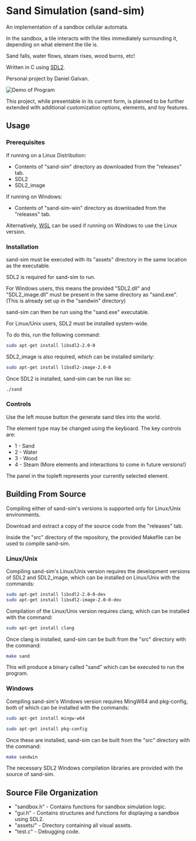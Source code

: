 # Sand Simulation (sand-sim)
An implementation of a sandbox cellular automata.

In the sandbox, a tile interacts with the tiles immediately surrounding it, depending on what element the tile is.

Sand falls, water flows, steam rises, wood burns, etc!

Written in C using [SDL2](https://www.libsdl.org/).

Personal project by Daniel Galvan.

![Demo of Program](src/assets/demo/demo.gif)

This project, while presentable in its current form, is planned to be further extended with additional customization options, elements, and toy features.


## Usage
### Prerequisites

If running on a Linux Distribution:
- Contents of "sand-sim" directory as downloaded from the "releases" tab.
- SDL2
- SDL2_image

If running on Windows:
- Contents of "sand-sim-win" directory as downloaded from the "releases" tab.

Alternatively, [WSL](https://learn.microsoft.com/en-us/windows/wsl/install) can be used if running on Windows to use
the Linux version.

### Installation

sand-sim must be executed with its "assets" directory in the same location as the executable.

SDL2 is required for sand-sim to run.

For Windows users, this means the provided "SDL2.dll" and "SDL2_image.dll" must be present in the same directory as "sand.exe".
(This is already set up in the "sandwin" directory)

sand-sim can then be run using the "sand.exe" executable.

For Linux/Unix users, SDL2 must be installed system-wide. 

To do this, run the following command:

```bash
sudo apt-get install libsdl2-2.0-0
```

SDL2_image is also required, which can be installed similarly:

```bash
sudo apt-get install libsdl2-image-2.0-0
```

Once SDL2 is installed, sand-sim can be run like so:

```bash
./sand
```

### Controls

Use the left mouse button the generate sand tiles into the world.

The element type may be changed using the keyboard. The key controls are:

- 1 - Sand
- 2 - Water
- 3 - Wood
- 4 - Steam
(More elements and interactions to come in future versions!)

The panel in the topleft represents your currently selected element.

## Building From Source

Compiling either of sand-sim's versions is supported only for Linux/Unix environments.

Download and extract a copy of the source code from the "releases" tab.

Inside the "src" directory of the repository, the provided Makefile can be used to compile sand-sim.

### Linux/Unix

Compiling sand-sim's Linux/Unix version requires the development versions of SDL2 and SDL2_image, which can be installed
on Linux/Unix with the commands:

```bash
sudo apt-get install libsdl2-2.0-0-dev
sudo apt-get install libsdl2-image-2.0-0-dev
```

Compilation of the Linux/Unix version requires clang, which can be installed with the command:

```bash
sudo apt-get install clang
```

Once clang is installed, sand-sim can be built from the "src" directory with the command:

```bash
make sand
```

This will produce a binary called "sand" which can be executed to run the program.

### Windows

Compiling sand-sim's Windows version requires MingW64 and pkg-config, both of which can be installed with the commands:

```bash
sudo apt-get install mingw-w64
```

```bash
sudo apt-get install pkg-config
```

Once these are installed, sand-sim can be built from the "src" directory with the command:

```bash
make sandwin
```

The necessary SDL2 Windows compilation libraries are provided with the source of sand-sim.

## Source File Organization

- "sandbox.h" - Contains functions for sandbox simulation logic.
- "gui.h" - Contains structures and functions for displaying a sandbox using SDL2.
- "assets/" - Directory containing all visual assets.
- "test.c" - Debugging code.
